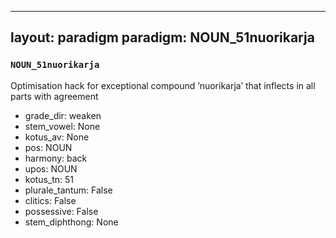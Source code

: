 
---
layout: paradigm
paradigm: NOUN_51nuorikarja
---
### ` NOUN_51nuorikarja `

Optimisation hack for exceptional compound ’nuorikarja’ that inflects in all parts with agreement
* grade_dir: weaken
* stem_vowel: None
* kotus_av: None
* pos: NOUN
* harmony: back
* upos: NOUN
* kotus_tn: 51
* plurale_tantum: False
* clitics: False
* possessive: False
* stem_diphthong: None
